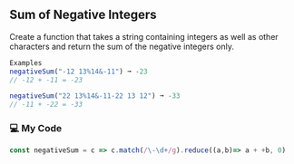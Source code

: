 ## Sum of Negative Integers

Create a function that takes a string containing integers as well as other characters and return the sum of the negative integers only.
```js
Examples
negativeSum("-12 13%14&-11") ➞ -23
// -12 + -11 = -23

negativeSum("22 13%14&-11-22 13 12") ➞ -33
// -11 + -22 = -33
```
### :computer: My Code
```js
const negativeSum = c => c.match(/\-\d+/g).reduce((a,b)=> a + +b, 0)
```
